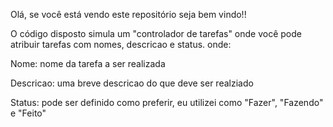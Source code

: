 Olá, se você está vendo este repositório seja bem vindo!!

O código disposto simula um "controlador de tarefas" onde você pode atribuir tarefas com nomes, descricao e status. onde:

Nome: nome da tarefa a ser realizada

Descricao: uma breve descricao do que deve ser realziado

Status: pode ser definido como preferir, eu utilizei como "Fazer", "Fazendo" e "Feito"
